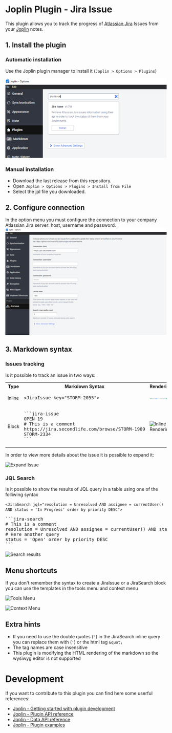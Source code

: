 # Joplin Plugin - Jira Issue

This plugin allows you to track the progress of [Atlassian Jira](https://www.atlassian.com/software/jira) Issues from your [Joplin](https://joplinapp.org/) notes.


## 1. Install the plugin
### Automatic installation
Use the Joplin plugin manager to install it (`Joplin > Options > Plugins`)

![Plugin Install](./doc/automatic_install.png)

### Manual installation

- Download the last release from this repository.
- Open `Joplin > Options > Plugins > Install from File`
- Select the jpl file you downloaded.

## 2. Configure connection
In the option menu you must configure the connection to your company Atlassian Jira server: host, username and password.
![Options](./doc/options.png)

## 3. Markdown syntax

### Issues tracking
Is it possible to track an issue in two ways:

<table>
<tr>
<th>Type</th>
<th>Markdown Syntax</th>
<th>Rendering</th>
</tr>
<tr>
<td>Inline</td>
<td><pre>&lt;JiraIssue key="STORM-2055"&gt;</pre></td>
<td><img alt="Inline Rendering" src="./doc/inline_issue.png"></td>
</tr>
<tr>
<td>Block</td>
<td><pre>```jira-issue
OPEN-19
# This is a comment
https://jira.secondlife.com/browse/STORM-1909
STORM-2334
```</pre></td>
<td><img alt="Inline Rendering" src="./doc/block_issue.png"></td>
</tr>
</table>

In order to view more details about the issue it is possible to expand it:

![Expand Issue](./doc/issue_expand.gif)

### JQL Search
Is it possible to show the results of JQL query in a table using one of the folliwing syntax
```
<JiraSearch jql="resolution = Unresolved AND assignee = currentUser() AND status = 'In Progress' order by priority DESC">
```
<pre>```jira-search
# This is a comment
resolution = Unresolved AND assignee = currentUser() AND status = 'In Progress' order by priority DESC
# Here another query
status = 'Open' order by priority DESC
```</pre>

![Search results](./doc/search_table.png)

## Menu shortcuts
If you don't remember the syntax to create a JiraIssue or a JiraSearch block you can use the templates in the tools menu and context menu

![Tools Menu](./doc/tools_menu.png)

![Context Menu](./doc/context_menu.png)


## Extra hints
- If you need to use the double quotes (`"`) in the JiraSearch inline query you can replace them with (`'`) or the html tag `&quot;`
- The tag names are case insensitive
- This plugin is modifying the HTML rendering of the markdown so the wysiwyg editor is not supported


# Development
If you want to contribute to this plugin you can find here some userful references:

- [Joplin - Getting started with plugin development](https://joplinapp.org/api/get_started/plugins/)
- [Joplin - Plugin API reference](https://joplinapp.org/api/references/plugin_api/classes/joplin.html)
- [Joplin - Data API reference](https://joplinapp.org/api/references/rest_api/)
- [Joplin - Plugin examples](https://github.com/laurent22/joplin/tree/dev/packages/app-cli/tests/support/plugins)

